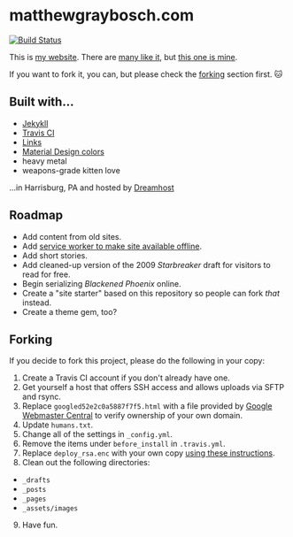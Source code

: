 # matthewgraybosch.com

[![Build Status](https://travis-ci.org/matthewgraybosch/matthewgraybosch.com.svg?branch=master)](https://travis-ci.org/matthewgraybosch/matthewgraybosch.com)

This is [my website](https://motherfuckingwebsite.com). There are [many like it](https://bettermotherfuckingwebsite.com), but [this one is mine](https://www.matthewgraybosch.com). 

If you want to fork it, you can, but please check the [forking](#forking) section first. :cat:

## Built with...

* [Jekykll](http://jekyllrb.com)
* [Travis CI](http://travis-ci.org)
* [Links](http://mrmrs.io/links/)
* [Material Design colors](https://material.io/guidelines/style/color.html#color-color-palette)
* heavy metal
* weapons-grade kitten love

...in Harrisburg, PA and hosted by [Dreamhost](https://dreamhost.com)

## Roadmap

* Add content from old sites.
* Add [service worker to make site available offline](https://fossbytes.com/get-jekyll-blog-work-offline/).
* Add short stories.
* Add cleaned-up version of the 2009 *Starbreaker* draft for visitors to read for free.
* Begin serializing *Blackened Phoenix* online.
* Create a "site starter" based on this repository so people can fork *that* instead. 
* Create a theme gem, too?

## Forking

If you decide to fork this project, please do the following in your copy:

1. Create a Travis CI account if you don't already have one.
2. Get yourself a host that offers SSH access and allows uploads via SFTP and rsync.
3. Replace ```googled52e2c0a5887f7f5.html``` with a file provided by [Google Webmaster Central](https://www.google.com/webmasters/verification/home?hl=en) to verify ownership of your own domain.
4. Update ```humans.txt```.
5. Change all of the settings in ```_config.yml```.
6. Remove the items under ```before_install``` in ```.travis.yml```.
7. Replace ```deploy_rsa.enc``` with your own copy [using these instructions](https://oncletom.io/2016/travis-ssh-deploy/).
8. Clean out the following directories: 
  * ```_drafts```
  * ```_posts```
  * ```_pages```
  * ```_assets/images```
9. Have fun.
